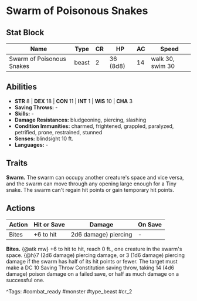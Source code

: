 # Swarm of Poisonous Snakes

## Stat Block

| Name | Type | CR | HP | AC | Speed |
|------|------|----|----|----|-------|
| Swarm of Poisonous Snakes | beast | 2 | 36 (8d8) | 14 | walk 30, swim 30 |

## Abilities

- **STR** 8 | **DEX** 18 | **CON** 11 | **INT** 1 | **WIS** 10 | **CHA** 3
- **Saving Throws:** -  
- **Skills:** -  
- **Damage Resistances:** bludgeoning, piercing, slashing  
- **Condition Immunities:** charmed, frightened, grappled, paralyzed, petrified, prone, restrained, stunned  
- **Senses:** blindsight 10 ft.  
- **Languages:** -

## Traits

**Swarm.** The swarm can occupy another creature's space and vice versa, and the swarm can move through any opening large enough for a Tiny snake. The swarm can't regain hit points or gain temporary hit points.


## Actions

| Action | Hit or Save | Damage | On Save |
|--------|--------------|--------|----------|
| Bites | +6 to hit | 2d6 damage) piercing | - |

**Bites.** {@atk mw} +6 to hit to hit, reach 0 ft., one creature in the swarm's space. {@h}7 (2d6 damage) piercing damage, or 3 (1d6 damage) piercing damage if the swarm has half of its hit points or fewer. The target must make a DC 10 Saving Throw Constitution saving throw, taking 14 (4d6 damage) poison damage on a failed save, or half as much damage on a successful one.


^Tags: #combat_ready #monster #type_beast #cr_2